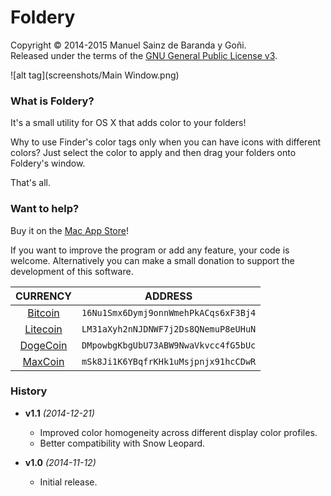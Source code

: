 # Foldery
Copyright © 2014-2015 Manuel Sainz de Baranda y Goñi.  
Released under the terms of the [GNU General Public License v3](http://www.gnu.org/copyleft/gpl.html).

![alt tag](screenshots/Main Window.png)
### What is Foldery?
It's a small utility for OS X that adds color to your folders!  

Why to use Finder's color tags only when you can have icons with different colors? Just select the color to apply and then drag your folders onto Foldery's window.  

That's all.

### Want to help?
Buy it on the [Mac App Store](https://itunes.apple.com/us/app/foldery/id815333099)!  
  
If you want to improve the program or add any feature, your code is welcome.
Alternatively you can make a small donation to support the development of this software.

CURRENCY|ADDRESS
:---:|:---:
[Bitcoin](https://bitcoin.org)|`16Nu1Smx6Dymj9onnWmehPkACqs6xF3Bj4`
[Litecoin](https://litecoin.org)|`LM31aXyh2nNJDNWF7j2Ds8QNemuP8eUHuN`
[DogeCoin](http://dogecoin.com)|`DMpowbgKbgUbU73ABW9NwaVkvcc4fG5bUc`
[MaxCoin](http://www.maxcoin.co.uk)|`mSk8Ji1K6YBqfrKHk1uMsjpnjx91hcCDwR`

### History

* __v1.1__ _(2014-12-21)_
    * Improved color homogeneity across different display color profiles.
    * Better compatibility with Snow Leopard.

* __v1.0__ _(2014-11-12)_
    * Initial release.

